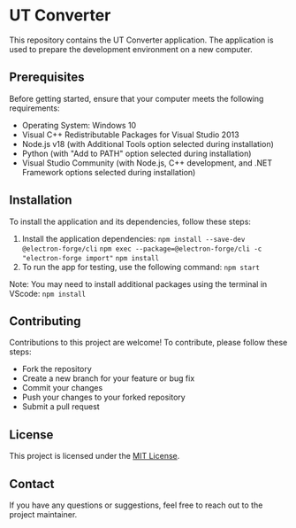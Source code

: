 # UT Converter

This repository contains the UT Converter application. The application is used to prepare the development environment on a new computer.

## Prerequisites

Before getting started, ensure that your computer meets the following requirements:
- Operating System: Windows 10
- Visual C++ Redistributable Packages for Visual Studio 2013
- Node.js v18 (with Additional Tools option selected during installation)
- Python (with "Add to PATH" option selected during installation)
- Visual Studio Community (with Node.js, C++ development, and .NET Framework options selected during installation)

## Installation

To install the application and its dependencies, follow these steps:

1. Install the application dependencies:
`npm install --save-dev @electron-forge/cli`
`npm exec --package=@electron-forge/cli -c "electron-forge import"`
`npm install`
2. To run the app for testing, use the following command:
`npm start`

Note: You may need to install additional packages using the terminal in VScode:
`npm install`


## Contributing

Contributions to this project are welcome! To contribute, please follow these steps:
- Fork the repository
- Create a new branch for your feature or bug fix
- Commit your changes
- Push your changes to your forked repository
- Submit a pull request

## License

This project is licensed under the [MIT License](LICENSE).

## Contact

If you have any questions or suggestions, feel free to reach out to the project maintainer.
